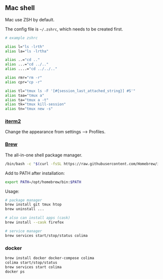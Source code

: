 ## Mac shell

Mac use ZSH by default.

The config file is `~/.zshrc`, which needs to be created first.

```bash
# example zshrc

alias l="ls -lrth"
alias la="ls -lrtha"

alias ..="cd .."
alias ...="cd ../.."
alias ....="cd ../../.."

alias rmr="rm -r"
alias cpr="cp -r"

alias tl="tmux ls -F '[#{session_last_attached_string}] #S'"
alias taa="tmux a"
alias ta="tmux a -t"
alias tk="tmux kill-session"
alias tn="tmux new -s"
```


### [iterm2](https://iterm2.com/)

Change the appearance from settings --> Profiles.


### [Brew](https://brew.sh/)

The all-in-one shell package manager.

```bash
/bin/bash -c "$(curl -fsSL https://raw.githubusercontent.com/Homebrew/install/HEAD/install.sh)"
```

Add to PATH after installation:

```bash
export PATH=/opt/homebrew/bin:$PATH
```

Usage:

```bash
# package manager
brew install git tmux htop
brew uninstall ...

# also can install apps (cask)
brew install --cask firefox

# service manager
brew services start/stop/status colima
```


### docker

```bash
brew install docker docker-compose colima
colima start/stop/status
brew services start colima
docker ps
```

